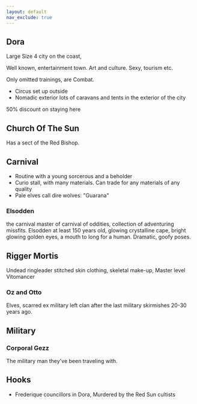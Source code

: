 ```yaml
---
layout: default
nav_exclude: true
---
```

## Dora

Large Size 4 city on the coast,

Well known, entertainment town. Art and culture. Sexy, tourism etc.

Only omitted trainings, are Combat.

* Circus set up outside
* Nomadic exterior lots of caravans and tents in the exterior of the city

50% discount on staying here


## Church Of The Sun
Has a sect of the Red Bishop.

## Carnival
* Routine with a young sorcerous and a beholder 
* Curio stall, with many materials. Can trade for any materials of any quality
* Pale elves call dire wolves: "Guarana"


### Elsodden
the carnival master of carnival of oddities, collection of adventuring missfits. Elsodden at least 150 years old, glowing crystalline cape, bright glowing golden eyes, a mouth to long for a human. Dramatic, goofy poses.

## Rigger Mortis
Undead ringleader stitched skin clothing, skeletal make-up, Master level Vitomancer

### Oz and Otto
Elves, scarred ex military left clan after the last military skirmishes 20-30 years ago.

## Military
### Corporal Gezz
The military man they've been traveling with.

## Hooks
* Frederique councillors in Dora, Murdered by the Red Sun cultists
